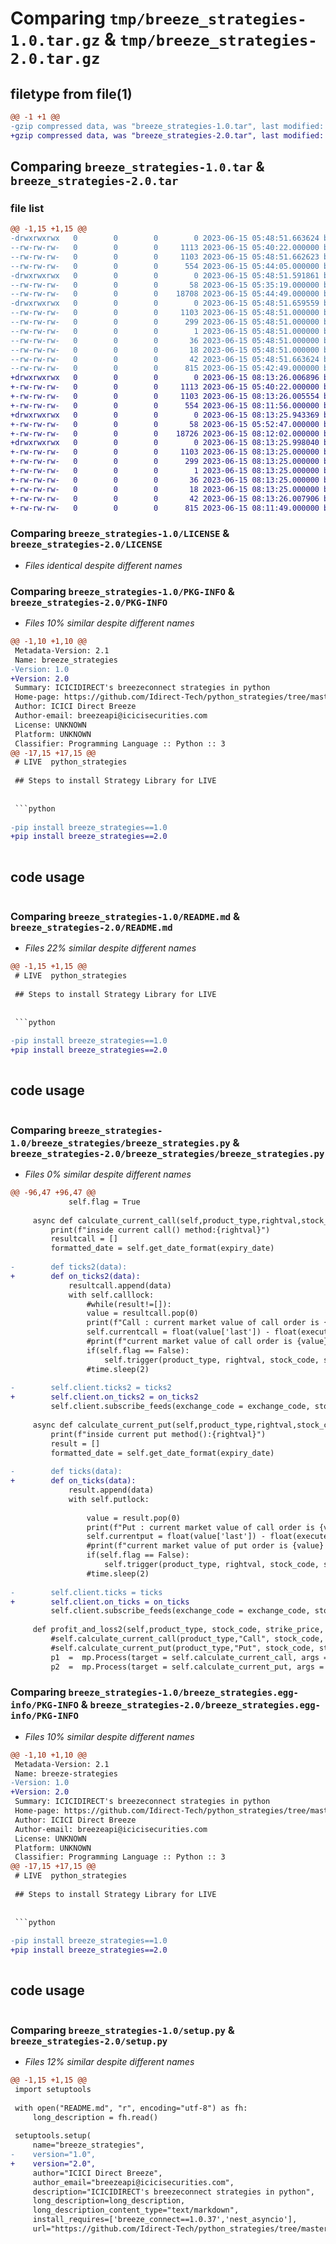 # Comparing `tmp/breeze_strategies-1.0.tar.gz` & `tmp/breeze_strategies-2.0.tar.gz`

## filetype from file(1)

```diff
@@ -1 +1 @@
-gzip compressed data, was "breeze_strategies-1.0.tar", last modified: Thu Jun 15 05:48:51 2023, max compression
+gzip compressed data, was "breeze_strategies-2.0.tar", last modified: Thu Jun 15 08:13:26 2023, max compression
```

## Comparing `breeze_strategies-1.0.tar` & `breeze_strategies-2.0.tar`

### file list

```diff
@@ -1,15 +1,15 @@
-drwxrwxrwx   0        0        0        0 2023-06-15 05:48:51.663624 breeze_strategies-1.0/
--rw-rw-rw-   0        0        0     1113 2023-06-15 05:40:22.000000 breeze_strategies-1.0/LICENSE
--rw-rw-rw-   0        0        0     1103 2023-06-15 05:48:51.662623 breeze_strategies-1.0/PKG-INFO
--rw-rw-rw-   0        0        0      554 2023-06-15 05:44:05.000000 breeze_strategies-1.0/README.md
-drwxrwxrwx   0        0        0        0 2023-06-15 05:48:51.591861 breeze_strategies-1.0/breeze_strategies/
--rw-rw-rw-   0        0        0       58 2023-06-15 05:35:19.000000 breeze_strategies-1.0/breeze_strategies/__init__.py
--rw-rw-rw-   0        0        0    18708 2023-06-15 05:44:49.000000 breeze_strategies-1.0/breeze_strategies/breeze_strategies.py
-drwxrwxrwx   0        0        0        0 2023-06-15 05:48:51.659559 breeze_strategies-1.0/breeze_strategies.egg-info/
--rw-rw-rw-   0        0        0     1103 2023-06-15 05:48:51.000000 breeze_strategies-1.0/breeze_strategies.egg-info/PKG-INFO
--rw-rw-rw-   0        0        0      299 2023-06-15 05:48:51.000000 breeze_strategies-1.0/breeze_strategies.egg-info/SOURCES.txt
--rw-rw-rw-   0        0        0        1 2023-06-15 05:48:51.000000 breeze_strategies-1.0/breeze_strategies.egg-info/dependency_links.txt
--rw-rw-rw-   0        0        0       36 2023-06-15 05:48:51.000000 breeze_strategies-1.0/breeze_strategies.egg-info/requires.txt
--rw-rw-rw-   0        0        0       18 2023-06-15 05:48:51.000000 breeze_strategies-1.0/breeze_strategies.egg-info/top_level.txt
--rw-rw-rw-   0        0        0       42 2023-06-15 05:48:51.663624 breeze_strategies-1.0/setup.cfg
--rw-rw-rw-   0        0        0      815 2023-06-15 05:42:49.000000 breeze_strategies-1.0/setup.py
+drwxrwxrwx   0        0        0        0 2023-06-15 08:13:26.006896 breeze_strategies-2.0/
+-rw-rw-rw-   0        0        0     1113 2023-06-15 05:40:22.000000 breeze_strategies-2.0/LICENSE
+-rw-rw-rw-   0        0        0     1103 2023-06-15 08:13:26.005554 breeze_strategies-2.0/PKG-INFO
+-rw-rw-rw-   0        0        0      554 2023-06-15 08:11:56.000000 breeze_strategies-2.0/README.md
+drwxrwxrwx   0        0        0        0 2023-06-15 08:13:25.943369 breeze_strategies-2.0/breeze_strategies/
+-rw-rw-rw-   0        0        0       58 2023-06-15 05:52:47.000000 breeze_strategies-2.0/breeze_strategies/__init__.py
+-rw-rw-rw-   0        0        0    18726 2023-06-15 08:12:02.000000 breeze_strategies-2.0/breeze_strategies/breeze_strategies.py
+drwxrwxrwx   0        0        0        0 2023-06-15 08:13:25.998040 breeze_strategies-2.0/breeze_strategies.egg-info/
+-rw-rw-rw-   0        0        0     1103 2023-06-15 08:13:25.000000 breeze_strategies-2.0/breeze_strategies.egg-info/PKG-INFO
+-rw-rw-rw-   0        0        0      299 2023-06-15 08:13:25.000000 breeze_strategies-2.0/breeze_strategies.egg-info/SOURCES.txt
+-rw-rw-rw-   0        0        0        1 2023-06-15 08:13:25.000000 breeze_strategies-2.0/breeze_strategies.egg-info/dependency_links.txt
+-rw-rw-rw-   0        0        0       36 2023-06-15 08:13:25.000000 breeze_strategies-2.0/breeze_strategies.egg-info/requires.txt
+-rw-rw-rw-   0        0        0       18 2023-06-15 08:13:25.000000 breeze_strategies-2.0/breeze_strategies.egg-info/top_level.txt
+-rw-rw-rw-   0        0        0       42 2023-06-15 08:13:26.007906 breeze_strategies-2.0/setup.cfg
+-rw-rw-rw-   0        0        0      815 2023-06-15 08:11:49.000000 breeze_strategies-2.0/setup.py
```

### Comparing `breeze_strategies-1.0/LICENSE` & `breeze_strategies-2.0/LICENSE`

 * *Files identical despite different names*

### Comparing `breeze_strategies-1.0/PKG-INFO` & `breeze_strategies-2.0/PKG-INFO`

 * *Files 10% similar despite different names*

```diff
@@ -1,10 +1,10 @@
 Metadata-Version: 2.1
 Name: breeze_strategies
-Version: 1.0
+Version: 2.0
 Summary: ICICIDIRECT's breezeconnect strategies in python
 Home-page: https://github.com/Idirect-Tech/python_strategies/tree/master
 Author: ICICI Direct Breeze
 Author-email: breezeapi@icicisecurities.com
 License: UNKNOWN
 Platform: UNKNOWN
 Classifier: Programming Language :: Python :: 3
@@ -17,15 +17,15 @@
 # LIVE  python_strategies
 
 ## Steps to install Strategy Library for LIVE
 
 
 ```python
 
-pip install breeze_strategies==1.0
+pip install breeze_strategies==2.0
 
 ```
 
 
 ## code usage
 
 ```python
```

### Comparing `breeze_strategies-1.0/README.md` & `breeze_strategies-2.0/README.md`

 * *Files 22% similar despite different names*

```diff
@@ -1,15 +1,15 @@
 # LIVE  python_strategies
 
 ## Steps to install Strategy Library for LIVE
 
 
 ```python
 
-pip install breeze_strategies==1.0
+pip install breeze_strategies==2.0
 
 ```
 
 
 ## code usage
 
 ```python
```

### Comparing `breeze_strategies-1.0/breeze_strategies/breeze_strategies.py` & `breeze_strategies-2.0/breeze_strategies/breeze_strategies.py`

 * *Files 0% similar despite different names*

```diff
@@ -96,47 +96,47 @@
             self.flag = True
             
     async def calculate_current_call(self,product_type,rightval,stock_code, strike_price, qty, expiry_date, order_type, validity, validity_date, exchange_code, stoploss, call_price,put_price,executed_price,flag):
         print(f"inside current call() method:{rightval}")
         resultcall = []
         formatted_date = self.get_date_format(expiry_date)
         
-        def ticks2(data):
+        def on_ticks2(data):
             resultcall.append(data)
             with self.calllock:
                 #while(result!=[]):
                 value = resultcall.pop(0)
                 print(f"Call : current market value of call order is {value['last']} Rs and executed price : {value['last']}")
                 self.currentcall = float(value['last']) - float(executed_price)
                 #print(f"current market value of call order is {value} Rs, The difference between current put price and executed price is {self.currentcall}")
                 if(self.flag == False):
                     self.trigger(product_type, rightval, stock_code, strike_price, qty, expiry_date, order_type, validity, validity_date, exchange_code, stoploss, call_price,put_price,executed_price,flag)
                 #time.sleep(2)
                 
-        self.client.ticks2 = ticks2
+        self.client.on_ticks2 = on_ticks2
         self.client.subscribe_feeds(exchange_code = exchange_code, stock_code = stock_code, product_type = product_type, expiry_date= formatted_date, strike_price=strike_price, right = rightval, get_exchange_quotes=True, get_market_depth=False)
          
     async def calculate_current_put(self,product_type,rightval,stock_code, strike_price, qty, expiry_date, order_type, validity, validity_date, exchange_code, stoploss, call_price,put_price,executed_price,flag):
         print(f"inside current put method():{rightval}")
         result = []
         formatted_date = self.get_date_format(expiry_date)
         
-        def ticks(data):
+        def on_ticks(data):
             result.append(data)
             with self.putlock:
                 
                 value = result.pop(0)
                 print(f"Put : current market value of call order is {value['last']} Rs and executed price : {value['last']}")
                 self.currentput = float(value['last']) - float(executed_price)
                 #print(f"current market value of put order is {value} Rs , The difference between current put price and executed price is {self.currentput}")
                 if(self.flag == False):
                     self.trigger(product_type, rightval, stock_code, strike_price, qty, expiry_date, order_type, validity, validity_date, exchange_code, stoploss, call_price,put_price,executed_price,flag)
                 #time.sleep(2)
         
-        self.client.ticks = ticks
+        self.client.on_ticks = on_ticks
         self.client.subscribe_feeds(exchange_code = exchange_code, stock_code = stock_code, product_type = product_type, expiry_date= formatted_date, strike_price=strike_price, right = rightval, get_exchange_quotes=True, get_market_depth=False)
         
     def profit_and_loss2(self,product_type, stock_code, strike_price, qty, expiry_date, order_type, validity, validity_date, exchange_code, stoploss, call_price, put_price, orderids,call_execution,put_execution):
         #self.calculate_current_call(product_type,"Call", stock_code, strike_price, qty, expiry_date, order_type, validity, validity_date, exchange_code, stoploss, call_price,put_price,call_execution,flag = False)
         #self.calculate_current_put(product_type,"Put", stock_code, strike_price, qty, expiry_date, order_type, validity, validity_date, exchange_code, stoploss, call_price,put_price,put_execution,flag = False)
         p1  =  mp.Process(target = self.calculate_current_call, args = (product_type,"Call", stock_code, strike_price, qty, expiry_date, order_type, validity, validity_date, exchange_code, stoploss, call_price, put_price, call_execution, False))
         p2  =  mp.Process(target = self.calculate_current_put, args = (product_type,"Put", stock_code, strike_price, qty, expiry_date, order_type, validity, validity_date, exchange_code, stoploss, call_price, put_price, put_execution, False))
```

### Comparing `breeze_strategies-1.0/breeze_strategies.egg-info/PKG-INFO` & `breeze_strategies-2.0/breeze_strategies.egg-info/PKG-INFO`

 * *Files 10% similar despite different names*

```diff
@@ -1,10 +1,10 @@
 Metadata-Version: 2.1
 Name: breeze-strategies
-Version: 1.0
+Version: 2.0
 Summary: ICICIDIRECT's breezeconnect strategies in python
 Home-page: https://github.com/Idirect-Tech/python_strategies/tree/master
 Author: ICICI Direct Breeze
 Author-email: breezeapi@icicisecurities.com
 License: UNKNOWN
 Platform: UNKNOWN
 Classifier: Programming Language :: Python :: 3
@@ -17,15 +17,15 @@
 # LIVE  python_strategies
 
 ## Steps to install Strategy Library for LIVE
 
 
 ```python
 
-pip install breeze_strategies==1.0
+pip install breeze_strategies==2.0
 
 ```
 
 
 ## code usage
 
 ```python
```

### Comparing `breeze_strategies-1.0/setup.py` & `breeze_strategies-2.0/setup.py`

 * *Files 12% similar despite different names*

```diff
@@ -1,15 +1,15 @@
 import setuptools
 
 with open("README.md", "r", encoding="utf-8") as fh:
     long_description = fh.read()
 
 setuptools.setup(
     name="breeze_strategies",
-    version="1.0",
+    version="2.0",
     author="ICICI Direct Breeze",
     author_email="breezeapi@icicisecurities.com",
     description="ICICIDIRECT's breezeconnect strategies in python",
     long_description=long_description,
     long_description_content_type="text/markdown",
     install_requires=['breeze_connect==1.0.37','nest_asyncio'],
     url="https://github.com/Idirect-Tech/python_strategies/tree/master",
```


